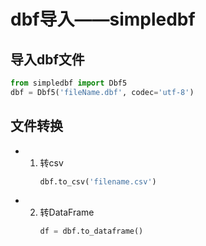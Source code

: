 # dbf导入——simpledbf

## 导入dbf文件

```python
from simpledbf import Dbf5
dbf = Dbf5('fileName.dbf', codec='utf-8')
```

## 文件转换

- 1. 转csv
     ```python
     dbf.to_csv('filename.csv')
     ```

- 2. 转DataFrame
     ```python
     df = dbf.to_dataframe()
     ```
